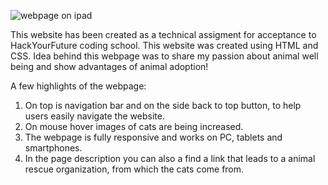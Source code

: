 ![webpage on ipad](https://user-images.githubusercontent.com/66121679/98722817-d07cc500-2391-11eb-98d8-fb7f56d2bfab.png)

This website has been created as a technical assigment for acceptance to HackYourFuture coding school. This website was created using HTML and CSS.
Idea behind this webpage was to share my passion about animal well being and show advantages of animal adoption!

A few highlights of the webpage:
1. On top is navigation bar and on the side back to top button, to help users easily navigate the website.
2. On mouse hover images of cats are being increased.
3. The webpage is fully responsive and works on PC, tablets and smartphones.
4. In the page description you can also a find a link that leads to a animal rescue organization, from which the cats come from.

